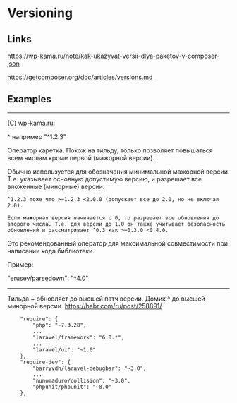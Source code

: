 # Versioning

## Links

https://wp-kama.ru/note/kak-ukazyvat-versii-dlya-paketov-v-composer-json

https://getcomposer.org/doc/articles/versions.md

## Examples

----

(C) wp-kama.ru:

^ например "^1.2.3"

Оператор каретка. Похож на тильду, только позволяет повышаться всем числам кроме первой (мажорной версии).

Обычно используется для обозначения минимальной мажорной версии. Т.е. указывает основную допустимую версию, и разрешает все вложенные (минорные) версии.

    ^1.2.3 тоже что >=1.2.3 <2.0.0 (допускает все до 2.0, но не включая 2.0).

    Если мажорная версия начинается с 0, то разрешает все обновления до второго числа. Т.е. для версий до 1.0 он также учитывает безопасность обновлений и рассматривает ^0.3 как >=0.3.0 <0.4.0.

Это рекомендованный оператор для максимальной совместимости при написании кода библиотеки.

Пример:

"erusev/parsedown": "^4.0"

----

Тильда ~ обновляет до высшей патч версии. Домик ^ до высшей минорной версии. https://habr.com/ru/post/258891/

```
    "require": {
        "php": "~7.3.28",
        ...
        "laravel/framework": "6.0.*",
        ...
        "laravel/ui": "~1.0"
    },
    "require-dev": {
        "barryvdh/laravel-debugbar": "~3.0",
        ...
        "nunomaduro/collision": "~3.0",
        "phpunit/phpunit": "~8.0"
    },

```


